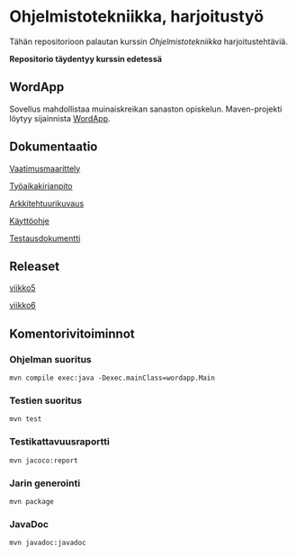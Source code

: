 # Ohjelmistotekniikka, harjoitustyö

Tähän repositorioon palautan kurssin *Ohjelmistotekniikka* harjoitustehtäviä.

**Repositorio täydentyy kurssin edetessä**

## WordApp

Sovellus mahdollistaa muinaiskreikan sanaston opiskelun. Maven-projekti löytyy sijainnista [WordApp](https://github.com/jobpurho/ot-harjoitustyo/tree/master/WordApp).

## Dokumentaatio

[Vaatimusmaarittely](https://github.com/jobpurho/ot-harjoitustyo/tree/master/dokumentointi/vaatimusmaarittely.md)

[Työaikakirjanpito](https://github.com/jobpurho/ot-harjoitustyo/tree/master/dokumentointi/tuntikirjanpito.md)

[Arkkitehtuurikuvaus](https://github.com/jobpurho/ot-harjoitustyo/tree/master/dokumentointi/arkkitehtuuri.md)

[Käyttöohje](https://github.com/jobpurho/ot-harjoitustyo/tree/master/dokumentointi/kayttoohje.md)

[Testausdokumentti](https://github.com/jobpurho/ot-harjoitustyo/tree/master/dokumentointi/testaus.md)

## Releaset

[viikko5](https://github.com/jobpurho/ot-harjoitustyo/releases/tag/viikko5)

[viikko6](https://github.com/jobpurho/ot-harjoitustyo/releases/tag/viikko6)

## Komentorivitoiminnot

### Ohjelman suoritus
```
mvn compile exec:java -Dexec.mainClass=wordapp.Main
```

### Testien suoritus
```
mvn test
```

### Testikattavuusraportti
```
mvn jacoco:report
```

### Jarin generointi
```
mvn package
```

### JavaDoc
```
mvn javadoc:javadoc
```
